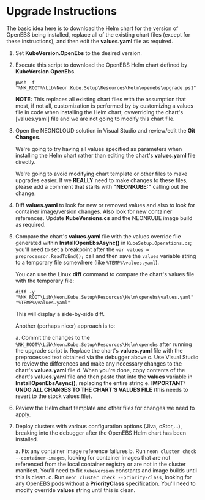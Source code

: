 # Upgrade Instructions

The basic idea here is to download the Helm chart for the version of
OpenEBS being installed, replace all of the existing chart files (except
for these instructions), and then edit the **values.yaml** file as
required.

1. Set **KubeVersion.OpenEbs** to the desired version.

2. Execute this script to download the OpenEBS Helm chart defined by **KubeVersion.OpenEbs**.
   
   ```
   pwsh -f "%NK_ROOT%\Lib\Neon.Kube.Setup\Resources\Helm\openebs\upgrade.ps1"
   ```

   **NOTE:** This replaces all existing chart files with the assumption that
   most, if not all, customization is performed by by customizing a values
   file in code when installing the Helm chart, ovwerriding the chart's
   [values.yaml] file and we are not going to modify this chart file.

3. Open the NEONCLOUD solution in Visual Studio and review/edit the **Git Changes**.

   We're going to try having all values specified as parameters when installing
   the Helm chart rather than editing the chart's **values.yaml** file directly.

   We're going to avoid modifying chart template or other files to make upgrades
   easier.  If we **REALLY** need to make changes to these files, please add a 
   comment that starts with **"NEONKUBE:"** calling out the change.

4. Diff **values.yaml** to look for new or removed values and also to look
   for container image/version changes.  Also look for new container references.
   Update **KubeVersions.cs** and the NEONKUBE image build as required.

5. Compare the chart's **values.yaml** file with the values override file
   generated within **InstallOpenEbsAsync()** in `KubeSetup.Operations.cs`;
   you'll need to set a breakpoint after the `var values = preprocessor.ReadToEnd();` 
   call and then save the `values` variable string to a temporary file somewhere
   (like `%TEMP%\values.yaml`).

   You can use the Linux **diff** command to compare the chart's values file 
   with the temporary file:

   ```
   diff -y "%NK_ROOT\Lib\Neon.Kube.Setup\Resources\Helm\openebs\values.yaml" "%TEMP%\values.yaml"
   ```

   This will display a side-by-side diff.

   Another (perhaps nicer) approach is to:

   a. Commit the changes to the `%NK_ROOT%\Lib\Neon.Kube.Setup\Resources\Helm\openebs`
      after running the upgrade script
   b. Replace the chart's **values.yaml** file with the preprocessed text
      obtained via the debugger above
   c. Use Visual Studio to review the differences and make any necessary
      changes to the chart's **values.yaml** file
   d. When you're done, copy contents of the chart's **values.yaml**
      file and then paste that into the **values** variable in **InstallOpenEbsAsync()**,
      replacing the entire string
   e. **IMPORTANT: UNDO ALL CHANGES TO THE CHART'S VALUES FILE** (this needs
      to revert to the stock values file).

6. Review the Helm chart template and other files for changes we need to apply.

7. Deploy clusters with various configuration options (Jiva, cStor,...), breaking
   into the debugger after the OpenEBS Helm chart has been installed.

   a. Fix any container image reference failures
   b. Run `neon cluster check --container-images`, looking for container
      images that are not referenced from the local container registry or
      are not in the cluster manifest.  You'll need to fix `KubeVersion`
      constants and image builds until this is clean.
   c. Run `neon cluster check --priority-class`, looking for any OpenEBS
      pods without a **PriorityClass** specification.  You'll need to
      modify override **values** string until this is clean.
